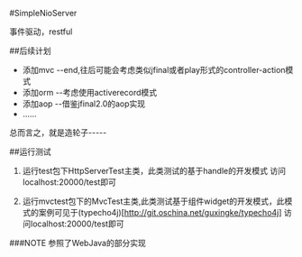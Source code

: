 #SimpleNioServer

事件驱动，restful

##后续计划

- 添加mvc --end,往后可能会考虑类似jfinal或者play形式的controller-action模式
- 添加orm  --考虑使用activerecord模式
- 添加aop	--借鉴jfinal2.0的aop实现
- ......

总而言之，就是造轮子-----

##运行测试

1. 运行test包下HttpServerTest主类，此类测试的基于handle的开发模式
访问localhost:20000/test即可

2. 运行mvctest包下的MvcTest主类,此类测试基于组件widget的开发模式，此模式的案例可见于(typecho4j)[http://git.oschina.net/guxingke/typecho4j]
访问localhost:20000/test即可


###NOTE
参照了WebJava的部分实现